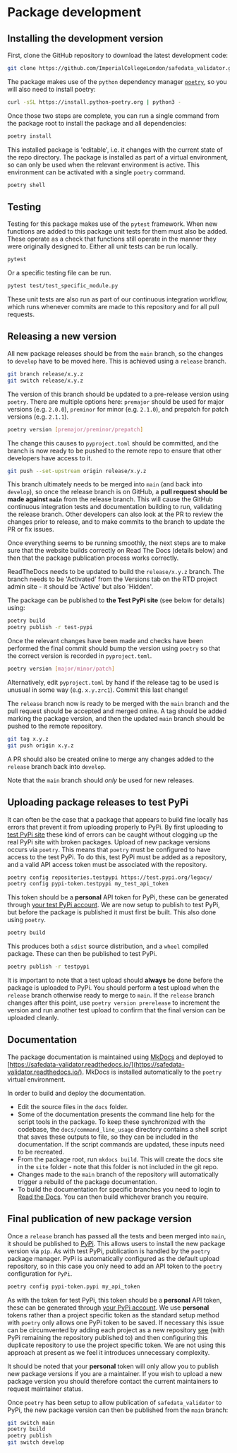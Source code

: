 # Package development

## Installing the development version

First, clone the GitHub repository to download the latest development code:

```bash
git clone https://github.com/ImperialCollegeLondon/safedata_validator.git
```

The package makes use of the `python` dependency manager
[`poetry`](https://python-poetry.org), so you will also need to install poetry:

```bash
curl -sSL https://install.python-poetry.org | python3 -
```

Once those two steps are complete, you can run a single command from the package root to
install the package and all dependencies:

```bash
poetry install
```

This installed package is 'editable', i.e. it changes with the current state of the repo
directory. The package is installed as part of a virtual environment, so can only be
used when the relevant environment is active. This environment can be activated with a
single `poetry` command.

```bash
poetry shell
```

## Testing

Testing for this package makes use of the `pytest` framework. When new functions are
added to this package unit tests for them must also be added. These operate as a check
that functions still operate in the manner they were originally designed to. Either all
unit tests can be run locally.

```bash
pytest
```

Or a specific testing file can be run.

```bash
pytest test/test_specific_module.py
```

These unit tests are also run as part of our continuous integration workflow, which runs
whenever commits are made to this repository and for all pull requests.

## Releasing a new version

All new package releases should be from the `main` branch, so the changes to `develop`
have to be moved here. This is achieved using a `release` branch.

```bash
git branch release/x.y.z
git switch release/x.y.z
```

The version of this branch should be updated to a pre-release version using `poetry`.
There are multiple options here: `premajor` should be used for major versions (e.g.
`2.0.0`), `preminor` for minor (e.g. `2.1.0`), and prepatch for patch versions (e.g.
`2.1.1`).

```bash
poetry version [premajor/preminor/prepatch]
```

The change this causes to `pyproject.toml` should be committed, and the branch is now
ready to be pushed to the remote repo to ensure that other developers have access to it.

```bash
git push --set-upstream origin release/x.y.z
```

This branch ultimately needs to be merged into `main` (and back into `develop`), so once
the release branch is on GitHub, a **pull request should be made against `main`** from
the release branch. This will cause the GitHub continuous integration tests and
documentation building to run, validating the release branch. Other developers can also
look at the PR to review the changes prior to release, and to make commits to the branch
to update the PR or fix issues.

Once everything seems to be running smoothly, the next steps are to make sure that the
website builds correctly on Read The Docs (details below) and then that the package
publication process works correctly.

ReadTheDocs needs to be updated to build the `release/x.y.z` branch. The branch
needs to be 'Activated' from the Versions tab on the RTD project admin site - it should
be 'Active' but also 'Hidden'.

The package can be published to **the Test PyPi site** (see below for details) using:

```bash
poetry build
poetry publish -r test-pypi
```

Once the relevant changes have been made and checks have been performed the final commit
should bump the version using `poetry` so that the correct version is recorded in
`pyproject.toml`.

```bash
poetry version [major/minor/patch]
```

Alternatively, edit `pyproject.toml` by hand if the release tag to be used is unusual in
some way (e.g. `x.y.zrc1`). Commit this last change!

The `release` branch now is ready to be merged with the `main` branch and the pull
request should be accepted and merged online. A tag should be added marking the package
version, and then the updated `main` branch should be pushed to the remote repository.

```bash
git tag x.y.z
git push origin x.y.z
```

A PR should also be created online to merge any changes added to the `release` branch
back into `develop`.

Note that the `main` branch should _only_ be used for new releases.

## Uploading package releases to test PyPi

It can often be the case that a package that appears to build fine locally has errors
that prevent it from uploading properly to PyPi. By first uploading to [test PyPi
site](https://test.pypi.org/) these kind of errors can be caught without clogging up the
real PyPi site with broken packages. Upload of new package versions occurs via `poetry`.
This means that `poetry` must be configured to have access to the test PyPi. To do this,
test PyPi must be added as a repository, and a valid API access token must be associated
with the repository.

```bash
poetry config repositories.testpypi https://test.pypi.org/legacy/
poetry config pypi-token.testpypi my_test_api_token
```

This token should be a **personal** API token for PyPi, these can be generated through
[your test PyPi account](https://test.pypi.org/account/login/). We are now setup to
publish to test PyPi, but before the package is published it must first be built. This
also done using `poetry`.

```bash
poetry build
```

This produces both a `sdist` source distribution, and a `wheel` compiled package. These
can then be published to test PyPi.

```bash
poetry publish -r testpypi
```

It is important to note that a test upload should **always** be done before the package
is uploaded to PyPi. You should perform a test upload when the `release` branch
otherwise ready to merge to `main`. If the `release` branch changes after this point,
use `poetry version prerelease` to increment the version and run another test upload to
confirm that the final version can be uploaded cleanly.

## Documentation

The package documentation is maintained using [MkDocs](https://www.mkdocs.org/)
and deployed to
[https://safedata-validator.readthedocs.io/](https://safedata-validator.readthedocs.io/).
MkDocs is installed automatically to the `poetry` virtual environment.

In order to build and deploy the documentation.

* Edit the source files in the `docs` folder.
* Some of the documentation presents the command line help for the script tools
  in the package. To keep these synchronized with the codebase, the
  `docs/command_line_usage` directory contains a shell script that saves these
  outputs to file, so they can be included in the documentation. If the script
  commands are updated, these inputs need to be recreated.
* From the package root, run `mkdocs build`. This will create the docs site in
  the `site` folder - note that this folder is not included in the git repo.
* Changes made to the `main` branch of the repository will automatically trigger a
  rebuild of the package documentation.
* To build the documentation for specific branches you need to login to [Read the
  Docs](https://readthedocs.org). You can then build whichever branch you require.

## Final publication of new package version

Once a `release` branch has passed all the tests and been merged into `main`, it
should be published to [PyPi](https://pypi.org/). This allows users to install the new
package version via `pip`. As with test PyPi, publication is handled by the `poetry`
package manager. PyPi is automatically configured as the default upload repository, so
in this case you only need to add an API token to the `poetry` configuration for `PyPi`.

```bash
poetry config pypi-token.pypi my_api_token
```

As with the token for test PyPi, this token should be a **personal** API token, these
can be generated through [your PyPi account](https://pypi.org/account/login/). We use
**personal** tokens rather than a project specific token as the standard setup method
with `poetry` only allows one PyPi token to be saved. If necessary this issue can be
circumvented by adding each project as a new repository
[see](https://python-poetry.org/docs/repositories/#publishable-repositories) (with PyPi
remaining the repository published to) and then configuring this duplicate repository to
use the project specific token. We are not using this approach at present as we feel it
introduces unnecessary complexity.

It should be noted that your **personal** token will only allow you to publish new
package versions if you are a maintainer. If you wish to upload a new package version
you should therefore contact the current maintainers to request maintainer status.

Once `poetry` has been setup to allow publication of `safedata_validator` to PyPi, the
new package version can then be published from the `main` branch:

```bash
git switch main
poetry build
poetry publish
git switch develop
```
